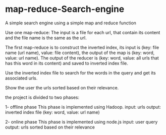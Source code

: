 map-reduce-Search-engine
========================

A simple search engine using a simple map and reduce function

Use one map-reduce:
 The input is a file for each url, that contain its content and the file name is the same as
 the url.
 
 The first map-reduce is to construct the inverted index, its input is (key: file name (url
 name), value: file content), the output of the map is (key: word, value: url name). The
 output of the reducer is (key: word, value: all urls that has this word in its content) and
 saved to inverted index file.

 Use the inverted index file to search for the words in the query and get its associated
 urls.
 
 Show the user the urls sorted based on their relevance.


the project is divided to two phases:

1- offline phase 
This phase is implemented using Hadoop.
input: urls
output: inverted index file (key: word, value: url name)


2- online phase
This phase is implemented using node.js
input: user query
output:  urls sorted based on their relevance

